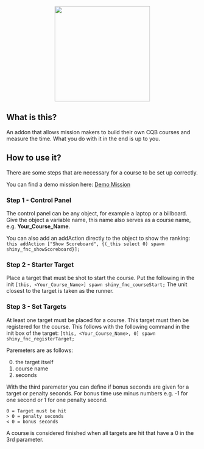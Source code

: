 <p align="center">
  <img style="height: 250px; width: auto;" src="https://user-images.githubusercontent.com/48969167/172837211-72596e36-67ac-47fc-99c3-82d511bb71bc.png" />
</p>

## What is this?

An addon that allows mission makers to build their own CQB courses and measure the time. What you do with it in the end is up to you.

## How to use it?

There are some steps that are necessary for a course to be set up correctly.

You can find a demo mission here: [Demo Mission](https://github.com/EduardSchwarzkopf/shiny_CQB_Demo.VR)

### Step 1 - Control Panel

The control panel can be any object, for example a laptop or a billboard. Give the object a variable name, this name also serves as a course name, e.g. **Your_Course_Name**.

You can also add an addAction directly to the object to show the ranking: `this addAction ["Show Scoreboard", {(_this select 0) spawn shiny_fnc_showScoreboard}];`

### Step 2 - Starter Target

Place a target that must be shot to start the course. Put the following in the init `[this, <Your_Course_Name>] spawn shiny_fnc_courseStart;`
The unit closest to the target is taken as the runner.

### Step 3 - Set Targets

At least one target must be placed for a course. This target must then be registered for the course. This follows with the following command in the init box of the target: `[this, <Your_Course_Name>, 0] spawn shiny_fnc_registerTarget;`

Paremeters are as follows:

0. the target itself
1. course name
2. seconds

With the third paremeter you can define if bonus seconds are given for a target or penalty seconds. For bonus time use minus numbers e.g. -1 for one second or 1 for one penalty second.

```
0 = Target must be hit
> 0 = penalty seconds
< 0 = bonus seconds
```

A course is considered finished when all targets are hit that have a 0 in the 3rd parameter.


